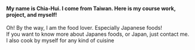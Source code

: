 #### My name is Chia-Hui. I come from Taiwan. Here is my course work, project, and myself!

<p>Oh! By the way, I am the food lover. Especially Japanese foods!<br>
If you want to know more about Japanes foods, or Japan, just contact me. <br>
I also cook by myself for any kind of cuisine</p>
